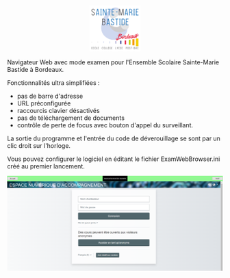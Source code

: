 <p align="center">
    <a href='https://www.smb33.fr/' target='_blank'><img src="./images/logo.svg"  width="120"></a>
</p>

Navigateur Web avec mode examen pour l'Ensemble Scolaire Sainte-Marie Bastide à Bordeaux.

Fonctionnalités ultra simplifiées :
* pas de barre d'adresse
* URL préconfigurée
* raccourcis clavier désactivés
* pas de téléchargement de documents
* contrôle de perte de focus avec bouton d'appel du surveillant.

La sortie du programme et l'entrée du code de déverouillage se sont par un clic droit sur l'horloge.

Vous pouvez configurer le logiciel en éditant le fichier ExamWebBrowser.ini créé au premier lancement.

<p align="center">
    <a href='https://www.smb33.fr/' target='_blank'><img src="./images/ScreenShot.png"  width="640"></a>
</p>
